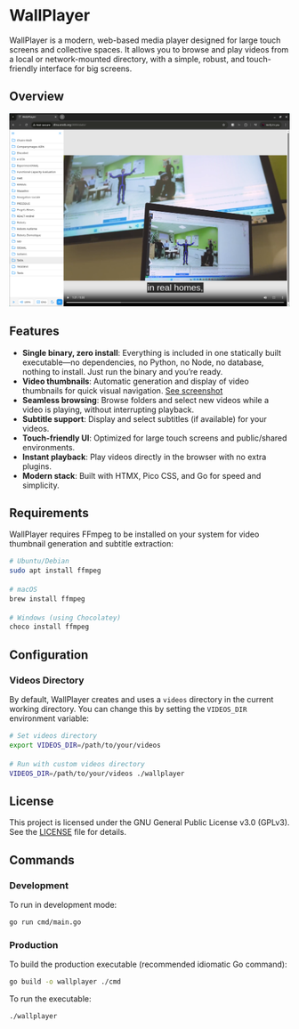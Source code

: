 # WallPlayer

WallPlayer is a modern, web-based media player designed for large touch screens and collective spaces. It allows you to browse and play videos from a local or network-mounted directory, with a simple, robust, and touch-friendly interface for big screens.

## Overview

![Wallplayer Screenshot](screenshots/1.png)

## Features

- **Single binary, zero install**: Everything is included in one statically built executable—no dependencies, no Python, no Node, no database, nothing to install. Just run the binary and you’re ready.
- **Video thumbnails**: Automatic generation and display of video thumbnails for quick visual navigation. [See screenshot](screenshots/2.png)
- **Seamless browsing**: Browse folders and select new videos while a video is playing, without interrupting playback.
- **Subtitle support**: Display and select subtitles (if available) for your videos.
- **Touch-friendly UI**: Optimized for large touch screens and public/shared environments.
- **Instant playback**: Play videos directly in the browser with no extra plugins.
- **Modern stack**: Built with HTMX, Pico CSS, and Go for speed and simplicity.

## Requirements

WallPlayer requires FFmpeg to be installed on your system for video thumbnail generation and subtitle extraction:

```bash
# Ubuntu/Debian
sudo apt install ffmpeg

# macOS
brew install ffmpeg

# Windows (using Chocolatey)
choco install ffmpeg
```

## Configuration

### Videos Directory

By default, WallPlayer creates and uses a `videos` directory in the current working directory. You can change this by setting the `VIDEOS_DIR` environment variable:

```bash
# Set videos directory
export VIDEOS_DIR=/path/to/your/videos

# Run with custom videos directory
VIDEOS_DIR=/path/to/your/videos ./wallplayer
```

## License

This project is licensed under the GNU General Public License v3.0 (GPLv3).
See the [LICENSE](LICENSE) file for details.

## Commands

### Development

To run in development mode:

```bash
go run cmd/main.go
```

### Production

To build the production executable (recommended idiomatic Go command):

```bash
go build -o wallplayer ./cmd
```

To run the executable:

```bash
./wallplayer
```

